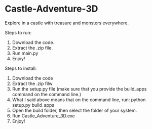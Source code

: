 # Castle-Adventure-3D
Explore in a castle with treasure and monsters everywhere.

Steps to run:

1. Download the code.
2. Extract the .zip file.
3. Run main.py
4. Enjoy!

Steps to install:

1. Download the code
2. Extract the .zip filw
3. Run the setup.py file (make sure that you provide the build_apps command on the command line.)
4. What I said above means that on the command line, run: python setup.py build_apps
5. Open the build folder, then select the folder of your system.
6. Run Castle_Adventure_3D.exe
7. Enjoy!
